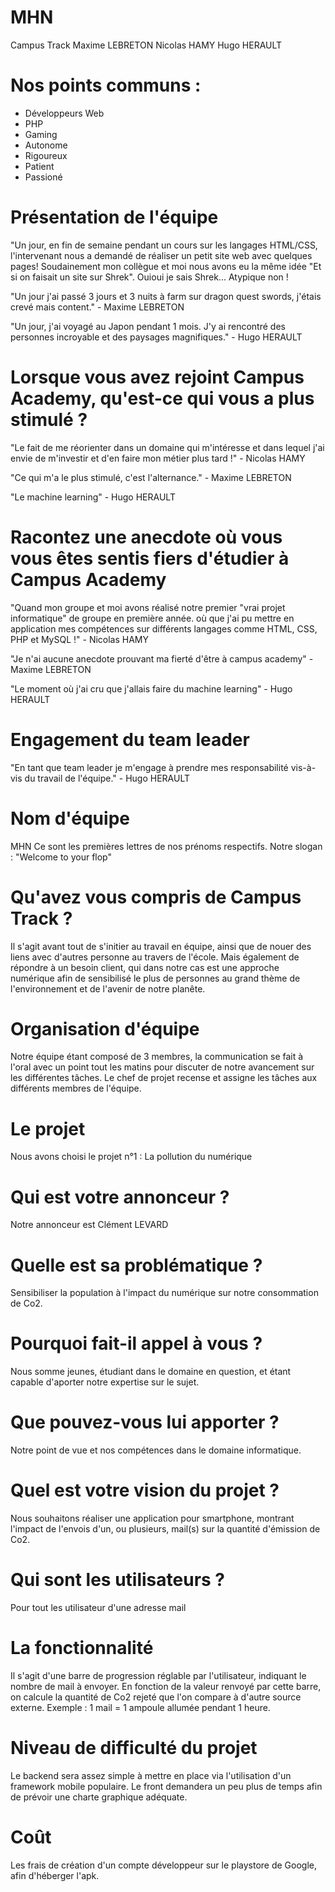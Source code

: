 # MHN
Campus Track
Maxime LEBRETON
Nicolas HAMY
Hugo HERAULT

# Nos points communs : 
- Développeurs Web
- PHP
- Gaming
- Autonome
- Rigoureux
- Patient
- Passioné

# Présentation de l'équipe
"Un jour, en fin de semaine pendant un cours sur les langages HTML/CSS, l'intervenant nous a demandé de réaliser un petit site web avec quelques pages!
Soudainement mon collègue et moi nous avons eu la même idée "Et si on faisait un site sur Shrek". Ouioui je sais Shrek... Atypique non !

"Un jour j'ai passé 3 jours et 3 nuits à farm sur dragon quest swords, j'étais crevé mais content." - Maxime LEBRETON

"Un jour, j'ai voyagé au Japon pendant 1 mois. 
J'y ai rencontré des personnes incroyable et des paysages magnifiques." - Hugo HERAULT

# Lorsque vous avez rejoint Campus Academy, qu'est-ce qui vous a plus stimulé ?
"Le fait de me réorienter dans un domaine qui m'intéresse et dans lequel j'ai envie de m'investir et d'en faire mon métier plus tard !" - Nicolas HAMY

"Ce qui m'a le plus stimulé, c'est l'alternance." - Maxime LEBRETON

"Le machine learning" - Hugo HERAULT

# Racontez une anecdote où vous vous êtes sentis fiers d'étudier à Campus Academy
"Quand mon groupe et moi avons réalisé notre premier "vrai projet informatique" de groupe en première année.
où que j'ai pu mettre en application mes compétences sur différents langages comme HTML, CSS, PHP et MySQL !" - Nicolas HAMY

"Je n'ai aucune anecdote prouvant ma fierté d'être à campus academy" - Maxime LEBRETON

"Le moment où j'ai cru que j'allais faire du machine learning" - Hugo HERAULT

# Engagement du team leader
"En tant que team leader je m'engage à prendre mes responsabilité vis-à-vis du travail de l'équipe." - Hugo HERAULT

# Nom d'équipe
MHN
Ce sont les premières lettres de nos prénoms respectifs.
Notre slogan : "Welcome to your flop"

# Qu'avez vous compris de Campus Track ?
Il s'agit avant tout de s'initier au travail en équipe, ainsi que de nouer des liens avec d'autres personne au travers de l'école. Mais également de répondre à un besoin client, qui dans notre cas est une approche numérique afin de sensibilisé le plus de personnes au grand thème de l'environnement et de l'avenir de notre planête.

# Organisation d'équipe
Notre équipe étant composé de 3 membres, la communication se fait à l'oral avec un point tout les matins pour discuter de notre avancement sur les différentes tâches. Le chef de projet recense et assigne les tâches aux différents membres de l'équipe.

# Le projet
Nous avons choisi le projet n°1 : La pollution du numérique

# Qui est votre annonceur ?
Notre annonceur est Clément LEVARD

# Quelle est sa problématique ?
Sensibiliser la population à l'impact du numérique sur notre consommation de Co2.

# Pourquoi fait-il appel à vous ?
Nous somme jeunes, étudiant dans le domaine en question, et étant capable d'aporter notre expertise sur le sujet.

# Que pouvez-vous lui apporter ?
Notre point de vue et nos compétences dans le domaine informatique.

# Quel est votre vision du projet ?
Nous souhaitons réaliser une application pour smartphone, montrant l'impact de l'envois d'un, ou plusieurs, mail(s) sur la quantité d'émission de Co2.

# Qui sont les utilisateurs ?
Pour tout les utilisateur d'une adresse mail

# La fonctionnalité
Il s'agit d'une barre de progression réglable par l'utilisateur, indiquant le nombre de mail à envoyer. En fonction de la valeur renvoyé par cette barre, on calcule la quantité de Co2 rejeté que l'on compare à d'autre source externe. Exemple : 1 mail = 1 ampoule allumée pendant 1 heure.

# Niveau de difficulté du projet
Le backend sera assez simple à mettre en place via l'utilisation d'un framework mobile populaire.
Le front demandera un peu plus de temps afin de prévoir une charte graphique adéquate.

# Coût
Les frais de création d'un compte développeur sur le playstore de Google, afin d'héberger l'apk.
